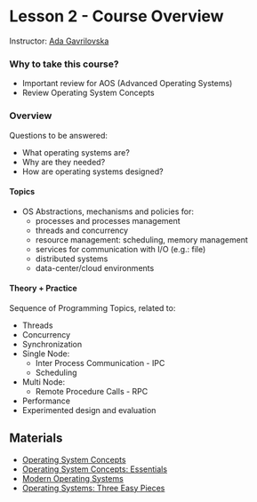 # Lesson 2 - Course Overview

Instructor: [Ada Gavrilovska](https://www.cc.gatech.edu/~ada/)

### Why to take this course?

* Important review for AOS (Advanced Operating Systems)
* Review Operating System Concepts

### Overview

Questions to be answered:

* What operating systems are?
* Why are they needed?
* How are operating systems designed?

#### Topics

* OS Abstractions, mechanisms and policies for:
  * processes and processes management
  * threads and concurrency
  * resource management: scheduling, memory management
  * services for communication with I/O (e.g.: file)
  * distributed systems
  * data-center/cloud environments

#### Theory + Practice

Sequence of Programming Topics, related to:

* Threads
* Concurrency
* Synchronization
* Single Node:
  * Inter Process Communication - IPC
  * Scheduling
* Multi Node:
  * Remote Procedure Calls - RPC
* Performance
* Experimented design and evaluation

## Materials

* [Operating System Concepts](https://www.amazon.com/Operating-System-Concepts-Abraham-Silberschatz/dp/1118063333/ref=dp_ob_title_bk)
* [Operating System Concepts: Essentials](https://www.amazon.com/Operating-Concepts-Essentials-Abraham-Silberschatz/dp/1118804929/ref=sr_1_1?s=books&ie=UTF8&qid=1415311059&sr=1-1&keywords=operating+system+concepts+essentials)
* [Modern Operating Systems](https://www.amazon.com/Modern-Operating-Systems-4th-Edition/dp/013359162X/ref=dp_ob_title_bk)
* [Operating Systems: Three Easy Pieces](http://pages.cs.wisc.edu/~remzi/OSTEP/)
